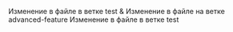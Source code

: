 Изменение в файле в ветке test & Изменение в файле на ветке advanced-feature
Изменение в файле в ветке test
